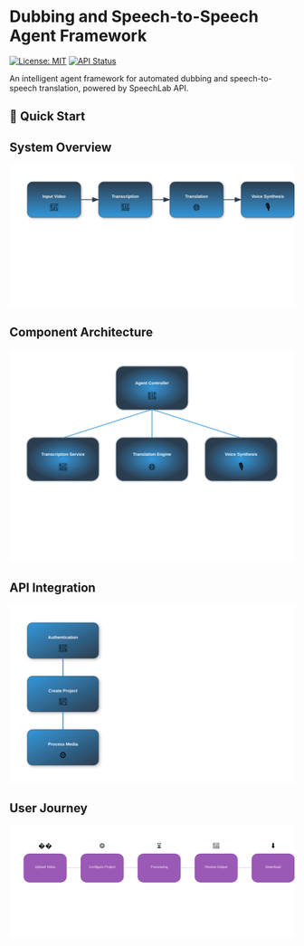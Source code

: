 # Dubbing and Speech-to-Speech Agent Framework

[![License: MIT](https://img.shields.io/badge/License-MIT-yellow.svg)](https://opensource.org/licenses/MIT)
[![API Status](https://img.shields.io/badge/API-Stable-green.svg)](https://translate-api.speechlab.ai)

An intelligent agent framework for automated dubbing and speech-to-speech translation, powered by SpeechLab API.

## 🚀 Quick Start

## System Overview

![Process Flow](/assets/images/process-flow.svg)

## Component Architecture

![Component Interaction](/assets/images/component-interaction.svg)

## API Integration

![API Flow](/assets/images/api-flow.svg)

## User Journey

![User Journey](/assets/images/user-journey.svg)
